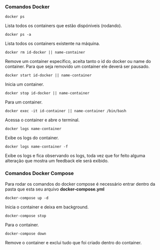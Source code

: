 ### Comandos Docker

`docker ps`

Lista todos os containers que estão dispóniveis (rodando).

`docker ps -a`

Lista todos os containers existente na máquina.

`docker rm id-docker || name-container`

Remove um container específico, aceita tanto o id do docker ou name do container.
Para que seja removido um container ele deverá ser pausado.

`docker start id-docker || name-container`

Inicia um container.

`docker stop id-docker || name-container`

Para um container.

`docker exec -it id-container || name-container /bin/bash`

Acessa o container e abre o terminal.

`docker logs name-container`

Exibe os logs do container.

`docker logs name-container -f`

Exibe os logs e fica observando os logs, toda vez que for feito alguma alteração que mostra um feedback ele será exibido. 

### Comandos Docker Compose
Para rodar os comandos do docker compose é necessário entrar dentro da pasta que esta seu arquivo **docker-compose.yml**

`docker-compose up -d`

Inicia o container e deixa em background.

`docker-compose stop`

Para o container.

`docker-compose down`

Remove o container e exclui tudo que foi criado dentro do container.